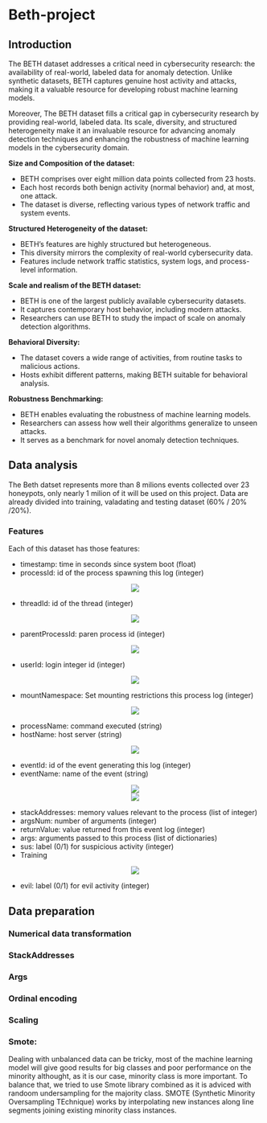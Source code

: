 # Beth-project

## Introduction 
The BETH dataset addresses a critical need in cybersecurity research: the availability of real-world, labeled data for anomaly detection. Unlike synthetic datasets, BETH captures genuine host activity and attacks, making it a valuable resource for developing robust machine learning models. 

Moreover, The BETH dataset fills a critical gap in cybersecurity research by providing real-world, labeled data. Its scale, diversity, and structured heterogeneity make it an invaluable resource for advancing anomaly detection techniques and enhancing the robustness of machine learning models in the cybersecurity domain.

**Size and Composition of the dataset:**
- BETH comprises over eight million data points collected from 23 hosts.
- Each host records both benign activity (normal behavior) and, at most, one attack.
- The dataset is diverse, reflecting various types of network traffic and system events.
  
**Structured Heterogeneity of the dataset:**
- BETH’s features are highly structured but heterogeneous.
- This diversity mirrors the complexity of real-world cybersecurity data.
- Features include network traffic statistics, system logs, and process-level information.
  
**Scale and realism of the BETH dataset:**
- BETH is one of the largest publicly available cybersecurity datasets.
- It captures contemporary host behavior, including modern attacks.
- Researchers can use BETH to study the impact of scale on anomaly detection algorithms.

**Behavioral Diversity:**
- The dataset covers a wide range of activities, from routine tasks to malicious actions.
- Hosts exhibit different patterns, making BETH suitable for behavioral analysis.

**Robustness Benchmarking:**
- BETH enables evaluating the robustness of machine learning models.
- Researchers can assess how well their algorithms generalize to unseen attacks.
- It serves as a benchmark for novel anomaly detection techniques.

## Data analysis
The Beth datset represents more than 8 milions events collected over 23 honeypots, only nearly 1 milion of it will be used on this project.
Data are already divided into training, valadating and testing dataset (60% / 20% /20%).


### Features
Each of this dataset has those features:
 - timestamp: time in seconds since system  boot (float)
 - processId: id of the process spawning this log (integer)
 <div style="text-align:center"><img src="pics/train_processid_plot.png"></div>

 - threadId: id of the thread (integer)
 <div style="text-align:center"><img src="pics/train_threadid_plot.png"></div>

 - parentProcessId: paren process id (integer)
 <div style="text-align:center"><img src="pics/train_parentprocessid_plot.png"></div>

 - userId: login integer id (integer)
 <div style="text-align:center"><img src="pics/train_userid_plot.png"></div>

 - mountNamespace: Set mounting restrictions this process log (integer)
 <div style="text-align:center"><img src="pics/train_mountnamespace_plot.png"></div>

 - processName: command executed (string)
 - hostName: host server (string)
 <div style="text-align:center"><img src="pics/train_hostname_plot.png"></div>

 - eventId: id of the event generating this log (integer)
 - eventName: name of the event (string)
 <div style="text-align:center"><img src="pics/train_eventid_plot.png"></div>
 <div style="text-align:center"><img src="pics/train_eventname_plot.png"></div>

 - stackAddresses: memory values relevant to the process (list of integer)
 - argsNum: number of arguments (integer)
 - returnValue: value returned from this event log (integer)
 - args: arguments passed to this process (list of dictionaries)
 - sus: label (0/1) for suspicious activity (integer)
  - Training
  <div style="text-align:center"><img src="pics/train_suspicious_plot.png"></div>

 - evil: label (0/1) for evil activity (integer)
## Data preparation
### Numerical data transformation
### StackAddresses
### Args
### Ordinal encoding
### Scaling
### Smote:
Dealing with unbalanced data can be tricky, most of the machine learning model will give good results for big classes and poor performance on the minority althought, as it is our case, minority class is more important.
To balance that, we tried to use Smote library combined as it is adviced with randoom undersampling for the majority class.
SMOTE (Synthetic Minority Oversampling TEchnique) works by interpolating new instances along line segments joining existing minority class instances.

